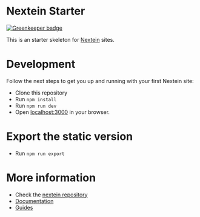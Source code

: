 # Nextein Starter

[![Greenkeeper badge](https://badges.greenkeeper.io/elmasse/nextein-starter.svg)](https://greenkeeper.io/)

This is an starter skeleton for [Nextein](https://nextein.now.sh) sites.

# Development

Follow the next steps to get you up and running with your first Nextein site:

- Clone this repository
- Run `npm install`
- Run `npm run dev`
- Open [localhost:3000](http://localhost:3000) in your browser.

# Export the static version

- Run `npm run export`


# More information

- Check the [nextein repository](https://github.com/elmasse/nextein)
- [Documentation](https://nextein.now.sh/docs) 
- [Guides](https://nextein.now.sh/guides)

